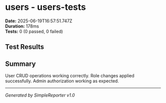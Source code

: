 # users - users-tests

**Date:** 2025-06-19T16:57:51.747Z  
**Duration:** 178ms  
**Tests:** 0 (0 passed, 0 failed)

## Test Results



## Summary

User CRUD operations working correctly. Role changes applied successfully. Admin authorization working as expected.

---
*Generated by SimpleReporter v1.0*
